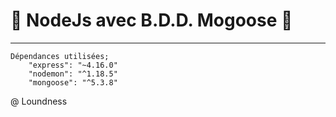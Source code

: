 # :rocket: NodeJs avec B.D.D. Mogoose :rocket: #

---
```
Dépendances utilisées;
	"express": "~4.16.0"
	"nodemon": "^1.18.5"
	"mongoose": "^5.3.8"
```
@ Loundness